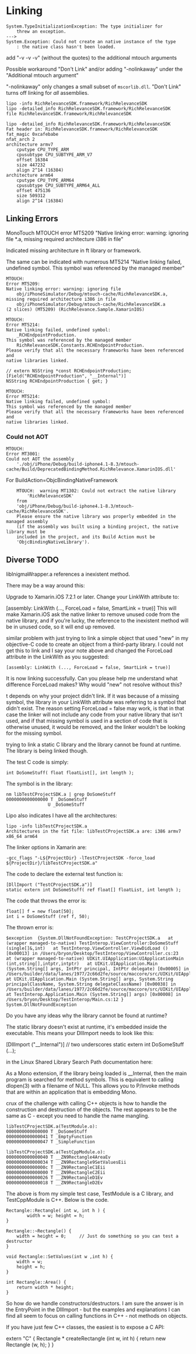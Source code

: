 # Linking

		
	System.TypeInitializationException: The type initializer for 
		threw an exception. 
	---> 
	System.Exception: Could not create an native instance of the type 
		: the native class hasn't been loaded.	
	

add "-v -v -v" (without the quotes) to the additional mtouch arguments 
	
	
Possible workaround
	"Don't Link" and/or 
	adding "-nolinkaway" under the "Additional mtouch argument"

"-nolinkaway" only changes a small subset of `mscorlib.dll`. 
"Don't Link" turns off linking for _all_ assemblies.	


	lipo -info RichRelevanceSDK.framework/RichRelevanceSDK 
	lipo -detailed_info RichRelevanceSDK.framework/RichRelevanceSDK 
	file RichRelevanceSDK.framework/RichRelevanceSDK 

	lipo -detailed_info RichRelevanceSDK.framework/RichRelevanceSDK 
	Fat header in: RichRelevanceSDK.framework/RichRelevanceSDK
	fat_magic 0xcafebabe
	nfat_arch 2
	architecture armv7
		cputype CPU_TYPE_ARM
		cpusubtype CPU_SUBTYPE_ARM_V7
		offset 16384
		size 447232
		align 2^14 (16384)
	architecture arm64
		cputype CPU_TYPE_ARM64
		cpusubtype CPU_SUBTYPE_ARM64_ALL
		offset 475136
		size 509312
		align 2^14 (16384)

## Linking Errors
		
MonoTouch MTOUCH error MT5209 
"Native linking error: warning: ignoring file *.a, missing required architecture i386 in file"

Indicated missing architecture in ft library or framework.

The same can be indicated with numerous MT5214 
"Native linking failed, undefined symbol. This symbol was referenced by the managed member"
		
		
	MTOUCH: 
	Error MT5209: 
	Native linking error: warning: ignoring file 
		obj/iPhoneSimulator/Debug/mtouch-cache/RichRelevanceSDK.a, 
	missing required architecture i386 in file 
		obj/iPhoneSimulator/Debug/mtouch-cache/RichRelevanceSDK.a 
	(2 slices) (MT5209) (RichRelevance.Sample.XamarinIOS)
	
	MTOUCH: 
	Error MT5214: 
	Native linking failed, undefined symbol: 
		_RCHEndpointProduction. 
	This symbol was referenced by the managed member 
		RichRelevanceSDK.Constants.RCHEndpointProduction. 
	Please verify that all the necessary frameworks have been referenced and 
	native libraries linked.
	
	// extern NSString *const RCHEndpointProduction;
	[Field("RCHEndpointProduction", "__Internal")]
	NSString RCHEndpointProduction { get; }
	
	MTOUCH: 
	Error MT5214: 
	Native linking failed, undefined symbol: 
	This symbol was referenced by the managed member 
	Please verify that all the necessary frameworks have been referenced and 
	native libraries linked.
	
### Could not AOT

	MTOUCH: 
	Error MT3001: 
	Could not AOT the assembly 
		'./obj/iPhone/Debug/build-iphone4.1-8.3/mtouch-cache/Build/DeprecatedBindingMethod.RichRelevance.XamarinIOS.dll'

For BuildAction=ObjcBindingNativeFramework

		MTOUCH:  warning MT1302: Could not extract the native library 
			'RichRelevanceSDK' 
		from 
		'obj/iPhone/Debug/build-iphone4.1-8.3/mtouch-cache/RichRelevanceSDK'. 
		Please ensure the native library was properly embedded in the managed assembly 
		(if the assembly was built using a binding project, the native library must be 
		included in the project, and its Build Action must be 
		'ObjcBindingNativeLibrary').

		
		

## Diverse TODO

libInigmaWrapper.a references a inexistent method.

There may be a way around this:

Upgrade to Xamarin.iOS 7.2.1 or later.
Change your LinkWith attribute to:

[assembly: LinkWith (..., ForceLoad = false, SmartLink = true)]
This will make Xamarin.iOS ask the native linker to remove unused code from 
the native library, and if you're lucky, the reference to the inexistent 
method will be in unused code, so it will end up removed.
	
	
similar problem with just trying to link a simple object that used "new" in my 
objective-C code to create an object from a third-party library. 
I could not get this to link and I say your note above and changed the 
ForceLoad attribute in the LinkWith as you suggested:

    [assembly: LinkWith (..., ForceLoad = false, SmartLink = true)]
	
It is now linking successfully. Can you please help me understand what 
difference ForceLoad makes? Why would "new" not resolve without this?

t depends on why your project didn't link. If it was because of a missing 
symbol, the library in your LinkWith attribute was referring to a symbol 
that didn't exist. The reason setting ForceLoad = false may work, is that 
in that case the linker will not include any code from your native library 
that isn't used, and if that missing symbol is used in a section of code 
that is otherwise unused, it would be removed, and the linker wouldn't be 
looking for the missing symbol.








trying to link a static C library and the library cannot be found at runtime. The library is being linked though.

The test C code is simply:

    int DoSomeStuff( float floatList[], int length );
The symbol is in the library:

    nm libTestCProjectSDK.a | grep DoSomeStuff
    0000000000000000 T _DoSomeStuff
                    U _DoSomeStuff
Lipo also indicates I have all the architectures:

    lipo -info libTestCProjectSDK.a
    Architectures in the fat file: libTestCProjectSDK.a are: i386 armv7 x86_64 arm64
The linker options in Xamarin are:

    -gcc_flags "-L${ProjectDir} -lTestCProjectSDK -force_load ${ProjectDir}/libTestCProjectSDK.a"
The code to declare the external test function is:

    [DllImport ("TestCProjectSDK.a")]
    static extern int DoSomeStuff( ref float[] floatList, int length );
The code that throws the error is:

    float[] f = new float[50];
    int i = DoSomeStuff (ref f, 50);
The thrown error is:

    $exception  {System.DllNotFoundException: TestCProjectSDK.a   at (wrapper managed-to-native) TestInterop.ViewController:DoSomeStuff (single[]&,int)   at TestInterop.ViewController.ViewDidLoad () [0x00013] in /Users/bryon/Desktop/TestInterop/ViewController.cs:23    at (wrapper managed-to-native) UIKit.UIApplication:UIApplicationMain (int,string[],intptr,intptr)   at UIKit.UIApplication.Main (System.String[] args, IntPtr principal, IntPtr delegate) [0x00005] in /Users/builder/data/lanes/1977/2c66d2fe/source/maccore/src/UIKit/UIApplication.cs:63    at UIKit.UIApplication.Main (System.String[] args, System.String principalClassName, System.String delegateClassName) [0x00038] in /Users/builder/data/lanes/1977/2c66d2fe/source/maccore/src/UIKit/UIApplication.cs:47    at TestInterop.Application.Main (System.String[] args) [0x00008] in /Users/bryon/Desktop/TestInterop/Main.cs:12 }    System.DllNotFoundException
Do you have any ideas why the library cannot be found at runtime?

The static library doesn't exist at runtime, it's embedded inside the executable. This means your DllImport needs to look like this:

[DllImport ("__Internal")] // two underscores
static extern int DoSomeStuff (...);

in the Linux Shared Library Search Path documentation here:

As a Mono extension, if the library being loaded is __Internal, then the main program is searched for method
symbols. This is equivalent to calling dlopen(3) with a filename of NULL. This allows you to P/Invoke methods
that are within an application that is embedding Mono.



crux of the challenge with calling C++ objects is how to handle the construction and destruction of the objects. The rest appears to be the same as C - except you need to handle the name mangling.

    libTestCProjectSDK.a(TestModule.o):
    0000000000000000 T _DoSomeStuff
    0000000000000041 T _EmptyFunction
    0000000000000047 T _SimpleFunction

    libTestCProjectSDK.a(TestCppModule.o):
    0000000000000040 T __ZN9Rectangle4AreaEv
    0000000000000034 T __ZN9Rectangle9SetValuesEii
    000000000000000c T __ZN9RectangleC1Eii
    0000000000000000 T __ZN9RectangleC2Eii
    0000000000000026 T __ZN9RectangleD1Ev
    0000000000000018 T __ZN9RectangleD2Ev
The above is from my simple test case, TestModule is a C library, and TestCppModule is C++. Below is the code.

    Rectangle::Rectangle( int w, int h ) {
            width = w; height = h;
    }

    Rectangle::~Rectangle() {
        width = height = 0;     // Just do something so you can test a destructor
    }

    void Rectangle::SetValues(int w ,int h) {
        width = w;
        height = h;
    }

    int Rectangle::Area() {
        return width * height;
    }
So how do we handle constructors/destructors. I am sure the answer is in the EntryPoint in the DllImport - but the examples and explanations I can find all seem to focus on calling functions in C++ - not methods on objects.


If you have just few C++ classes, the easiest is to expose a C API:

extern "C" {
    Rectangle * createRectangle (int w, int h)
    {
        return new Rectangle (w, h);
    }
}


